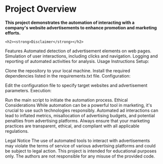 <h1><strong>Project Overview</strong></h1>
        <strong>This project demonstrates the automation of interacting with a company's website advertisements to enhance promotion and marketing efforts.</strong>

    <h2><strong>Disclaimer</strong></h2>

Features
Automated detection of advertisement elements on web pages.
Simulation of user interactions, including clicks and navigation.
Logging and reporting of automated activities for analysis.
Usage Instructions
Setup:

Clone the repository to your local machine.
Install the required dependencies listed in the requirements.txt file.
Configuration:

Edit the configuration file to specify target websites and advertisement parameters.
Execution:

Run the main script to initiate the automation process.
Ethical Considerations
While automation can be a powerful tool in marketing, it's crucial to use such technologies responsibly. Automated ad interactions can lead to inflated metrics, misallocation of advertising budgets, and potential penalties from advertising platforms. Always ensure that your marketing practices are transparent, ethical, and compliant with all applicable regulations.

Legal Notice
The use of automated tools to interact with advertisements may violate the terms of service of various advertising platforms and could be subject to legal action.
This project is intended for educational purposes only. The authors are not responsible for any misuse of the provided code.
